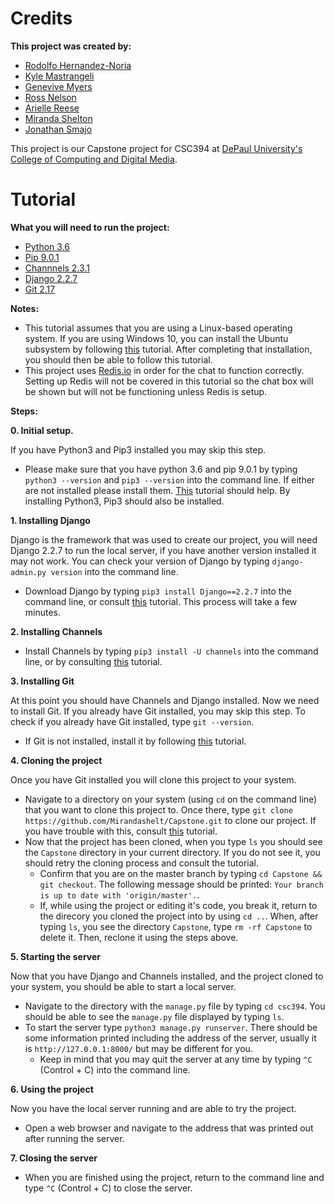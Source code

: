 # Credits

**This project was created by:**
- [Rodolfo Hernandez-Noria](mailto:RHERNA70@mail.depaul.edu)
- [Kyle Mastrangeli](https://github.com/kylem164)
- [Genevive Myers](https://github.com/genevievemmyers)
- [Ross Nelson](https://rossnelson.me)
- [Arielle Reese](https://github.com/Arreese16)
- [Miranda Shelton](https://github.com/Mirandashelt)
- [Jonathan Smajo](mailto:jnsmajoj@gmail.com)

This project is our Capstone project for CSC394 at [DePaul University's College of Computing and Digital Media](https://www.cdm.depaul.edu/).

# Tutorial

**What you will need to run the project:**
- [Python 3.6](https://www.python.org/)
- [Pip 9.0.1](https://pypi.org/project/pip/)
- [Channnels 2.3.1](https://channels.readthedocs.io/en/latest/)
- [Django 2.2.7](https://www.djangoproject.com/)
- [Git 2.17](https://git-scm.com/)

**Notes:**
- This tutorial assumes that you are using a Linux-based operating system. If you are using Windows 10, you can install the Ubuntu subsystem by following [this](https://docs.microsoft.com/en-us/windows/wsl/install-win10) tutorial. After completing that installation, you should then be able to follow this tutorial.
- This project uses [Redis.io](https://redis.io) in order for the chat to function correctly. Setting up Redis will not be covered in this tutorial so the chat box will be shown but will not be functioning unless Redis is setup.


**Steps:**

**0. Initial setup.**

If you have Python3 and Pip3 installed you may skip this step.
- Please make sure that you have python 3.6 and pip 9.0.1 by typing `python3 --version` and `pip3 --version` into the command line. If either are not installed please install them. [This](https://www.itsmarttricks.com/how-to-install-python-3-6-on-linux-using-terminal-interface/) tutorial should help. By installing Python3, Pip3 should also be installed.

**1. Installing Django**

Django is the framework that was used to create our project, you will need Django 2.2.7 to run the local server, if you have another version installed it may not work. You can check your version of Django by typing `django-admin.py version` into the command line.
- Download Django by typing `pip3 install Django==2.2.7` into the command line, or consult [this](https://docs.djangoproject.com/en/2.2/topics/install/) tutorial. This process will take a few minutes.

**2. Installing Channels**
- Install Channels by typing `pip3 install -U channels` into the command line, or by consulting [this](https://channels.readthedocs.io/en/latest/installation.html) tutorial. 

**3. Installing Git**

At this point you should have Channels and Django installed. Now we need to install Git. If you already have Git installed, you may skip this step. To check if you already have Git installed, type `git --version`.
- If Git is not installed, install it by following [this](https://git-scm.com/book/en/v2/Getting-Started-Installing-Git) tutorial.

**4. Cloning the project**

Once you have Git installed you will clone this project to your system.
- Navigate to a directory on your system (using `cd` on the command line) that you want to clone this project to. Once there, type `git clone https://github.com/Mirandashelt/Capstone.git` to clone our project. If you have trouble with this, consult [this](https://git-scm.com/book/en/v2/Git-Basics-Getting-a-Git-Repository) tutorial.
- Now that the project has been cloned, when you type `ls` you should see the `Capstone` directory in your current directory. If you do not see it, you should retry the cloning process and consult the tutorial.
    - Confirm that you are on the master branch by typing `cd Capstone && git checkout`. The following message should be printed: `Your branch is up to date with 'origin/master'.`.
    - If, while using the project or editing it's code, you break it, return to the direcory you cloned the project into by using `cd ..`. When, after typing `ls`, you see the directory `Capstone`, type `rm -rf Capstone` to delete it. Then, reclone it using the steps above.

**5. Starting the server**

Now that you have Django and Channels installed, and the project cloned to your system, you should be able to start a local server.
- Navigate to the directory with the `manage.py` file by typing `cd csc394`. You should be able to see the `manage.py` file displayed by typing `ls`.
- To start the server type `python3 manage.py runserver`. There should be some information printed including the address of the server, usually it is `http://127.0.0.1:8000/` but may be different for you.
    - Keep in mind that you may quit the server at any time by typing `^C` (Control + C) into the command line.

**6. Using the project**

Now you have the local server running and are able to try the project.
- Open a web browser and navigate to the address that was printed out after running the server.

**7. Closing the server**
- When you are finished using the project, return to the command line and type `^C` (Control + C) to close the server.
